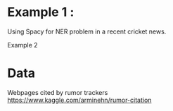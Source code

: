 # Example 1 : 

Using Spacy for NER problem in a recent cricket news.

Example 2


# Data

Webpages cited by rumor trackers <br>
https://www.kaggle.com/arminehn/rumor-citation


